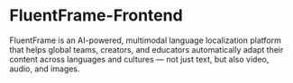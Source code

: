 # FluentFrame-Frontend
FluentFrame is an AI-powered, multimodal language localization platform that helps global teams, creators, and educators automatically adapt their content across languages and cultures — not just text, but also video, audio, and images. 